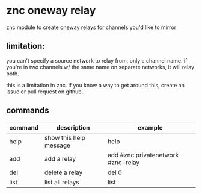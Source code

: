 # znc oneway relay

znc module to create oneway relays for channels you'd like to mirror 

## limitation:
you can't specify a source network to relay from, only a channel name. if you're
in two channels w/ the same name on separate networks, it will relay both.

this is a limitation in znc. if you know a way to get around this, create an
issue or pull request on github.

## commands
| command | description            | example                            
| ---     | ---                    | ---                                
| help    | show this help message | help                               
| add     | add a relay            | add #znc privatenetwork #znc-relay 
| del     | delete a relay         | del 0                              
| list    | list all relays        | list                               
